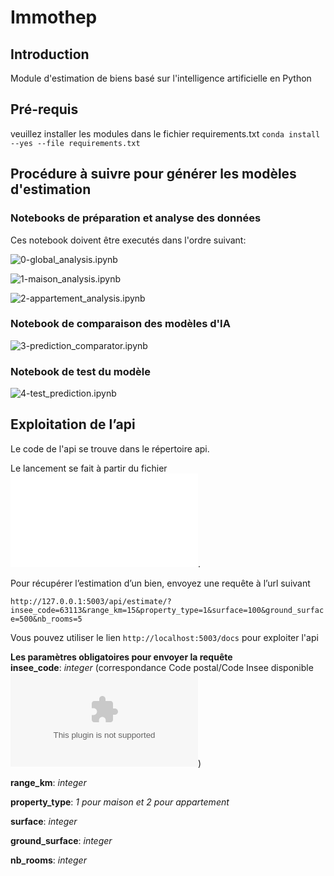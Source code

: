 # Immothep
## Introduction
Module d'estimation de biens basé sur l'intelligence artificielle en Python

## Pré-requis
veuillez installer les modules dans le fichier requirements.txt `conda install --yes --file requirements.txt`  

## Procédure à suivre pour générer les modèles d'estimation  
### Notebooks de préparation et analyse des données
Ces notebook doivent être executés dans l'ordre suivant:

![0-global_analysis.ipynb](./src/0-main_analysis.ipynb)

![1-maison_analysis.ipynb](./src/0-main_analysis.ipynb)

![2-appartement_analysis.ipynb](./src/0-main_analysis.ipynb)

### Notebook de comparaison des modèles d'IA
![3-prediction_comparator.ipynb](./src/3-prediction_comparator.ipynb)

### Notebook de test du modèle
![4-test_prediction.ipynb](./src/4-test_prediction.ipynb)


## Exploitation de l’api  
Le code de l'api se trouve dans le répertoire api.

Le lancement se fait à partir du fichier ![app.py](./src/api/app.py).

Pour récupérer l’estimation d’un bien, envoyez une requête à l’url suivant

`http://127.0.0.1:5003/api/estimate/?insee_code=63113&range_km=15&property_type=1&surface=100&ground_surface=500&nb_rooms=5`

Vous pouvez utiliser le lien `http://localhost:5003/docs` pour exploiter l'api

**Les paramètres obligatoires pour envoyer la requête**  
**insee_code**: *integer*  (correspondance Code postal/Code Insee disponible ![ici](./data/out/correspondance-code-insee-code-postal_basic.csv))

**range_km**: *integer*  

**property_type**: *1 pour maison et 2 pour appartement*

**surface**: *integer*

**ground_surface**: *integer*

**nb_rooms**: *integer*


